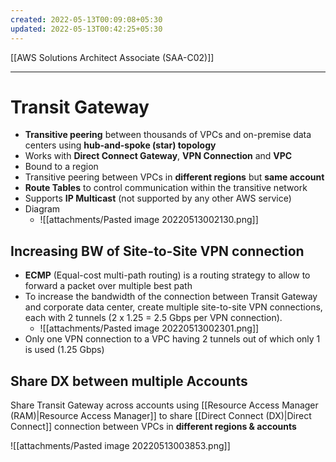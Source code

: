 ```yaml
---
created: 2022-05-13T00:09:08+05:30
updated: 2022-05-13T00:42:25+05:30
---
```

[[AWS Solutions Architect Associate (SAA-C02)]]

---
# Transit Gateway
- **Transitive peering** between thousands of VPCs and on-premise data centers using **hub-and-spoke (star) topology**
- Works with **Direct Connect Gateway**, **VPN Connection** and **VPC**
- Bound to a region 
- Transitive peering between VPCs in **different regions** but **same account**
- **Route Tables** to control communication within the transitive network
- Supports **IP Multicast** (not supported by any other AWS service)
- Diagram
	- ![[attachments/Pasted image 20220513002130.png]]

## Increasing BW of Site-to-Site VPN connection
-   **ECMP** (Equal-cost multi-path routing) is a routing strategy to allow to forward a packet over multiple best path
-   To increase the bandwidth of the connection between Transit Gateway and corporate data center, create multiple site-to-site VPN connections, each with 2 tunnels (2 x 1.25 = 2.5 Gbps per VPN connection).
	- ![[attachments/Pasted image 20220513002301.png]]
- Only one VPN connection to a VPC having 2 tunnels out of which only 1 is used (1.25 Gbps)

## Share DX between multiple Accounts
Share Transit Gateway across accounts using [[Resource Access Manager (RAM)|Resource Access Manager]] to share [[Direct Connect (DX)|Direct Connect]] connection between VPCs in **different regions & accounts**

![[attachments/Pasted image 20220513003853.png]]